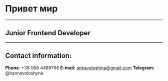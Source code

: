 # Привет мир
***
## Junior Frontend Developer
***
## Contact information:

**Phone**: +38 068 4489766
**E-mail:** ankavoloshina@gmail.com
**Telegram:** @hannavoloshyna